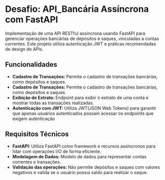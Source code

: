 # Desafio: API_Bancária Assíncrona com FastAPI


Implementação de uma API RESTful assíncrona usando FastAPI para gerenciar operações bancárias de depósitos e saques, vinculadas a contas correntes. Este projeto utiliza autenticação JWT e práticas recomendadas de design de APIs.


<h2>Funcionalidades</h2>

<ul>
  <li><strong>Cadastro de Transações: </strong>Permite o cadastro de transações 
  bancárias, como depósitos e saques.</li>
  <li><strong>Cadastro de Transações: </strong>Permite o cadastro de transações 
  bancárias, como depósitos e saques.</li>
  <li><strong>Exibição de Extrato: </strong>Endpoint para exibir o extrato de uma 
  conta e mostrar todas as transações realizadas.</li>
  <li><strong>Autenticação com JWT: </strong>Utiliza JWT(JSON Web Tokens) para 
  garantir que apenas usuários autenticados possam acessar os endpoints que exigem 
  autenticação </li>
</ul>


<h2>Requisitos Técnicos</h2>

<ul>
  <li><strong>FastAPI: </strong>Utiliza FastAPI como framework e recursos 
  assíncronos para lidar com operações I/O de forma eficiente.</li>
  <li><strong>Modelagem de Dados: </strong>Modelo de dados para representar contas 
  correntes e transações.</li>
  <li><strong>Validação das operações: </strong>Não permite depósitos e saques com 
  valores negativos e valida se o usuário possui saldo para realizar o saque.</li>
</ul>
